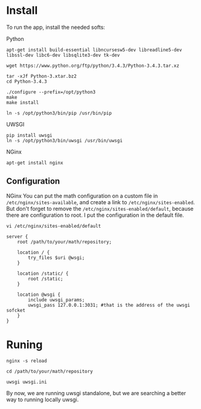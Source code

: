 # Install

To run the app, install the needed softs:

Python
```
apt-get install build-essential libncursesw5-dev libreadline5-dev libssl-dev libc6-dev libsqlite3-dev tk-dev

wget https://www.python.org/ftp/python/3.4.3/Python-3.4.3.tar.xz

tar -xJf Python-3.xtar.bz2
cd Python-3.4.3

./configure --prefix=/opt/python3
make
make install

ln -s /opt/python3/bin/pip /usr/bin/pip
```

UWSGI
```
pip install uwsgi
ln -s /opt/python3/bin/uwsgi /usr/bin/uwsgi
```

NGinx
```
apt-get install nginx
```

## Configuration

NGinx
You can put the math configuration on a custom file in `/etc/nginx/sites-available`, and create a link to `/etc/nginx/sites-enabled`. But don't forget to remove the `/etc/nginx/sites-enabled/default`, because there are configuration to root. I put the configuration in the default file.

```
vi /etc/nginx/sites-enabled/default

server {
	root /path/to/your/math/repository;

	location / {
		try_files $uri @wsgi;
	}

	location /static/ {
		root /static;
	}

	location @wsgi {
		include uwsgi_params;
		uwsgi_pass 127.0.0.1:3031; #that is the address of the uwsgi sofcket
	}
}
```

# Runing

```
nginx -s reload

cd /path/to/your/math/repository

uwsgi uwsgi.ini
```

By now, we are running uwsgi standalone, but we are searching a better way to running locally uwsgi.
